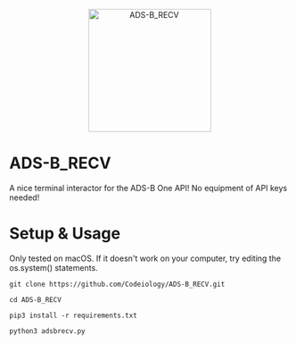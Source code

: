 <p align="center">
  <img alt="ADS-B_RECV" src="https://public.nrao.edu/wp-content/themes/nrao/img/vla-features.png" height="220"/>
</p>

# ADS-B_RECV

A nice terminal interactor for the ADS-B One API! No equipment of API keys needed!

# Setup & Usage

Only tested on macOS. If it doesn't work on your computer, try editing the os.system() statements.

`git clone https://github.com/Codeiology/ADS-B_RECV.git`

`cd ADS-B_RECV`

`pip3 install -r requirements.txt`

`python3 adsbrecv.py`
